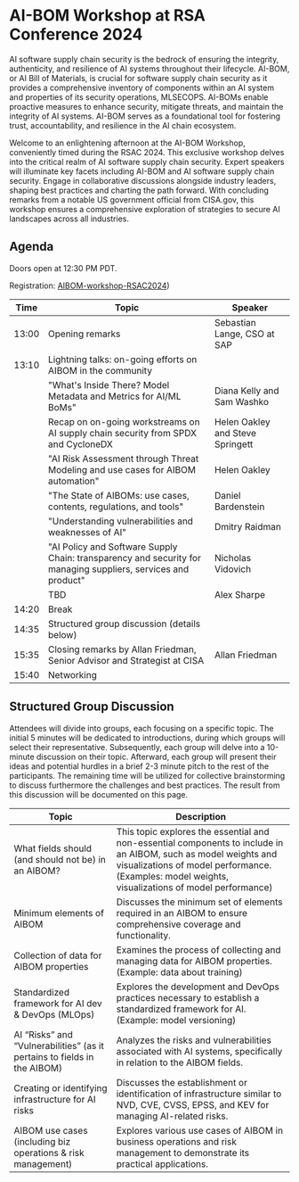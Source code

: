# AI-BOM Workshop at RSA Conference 2024

AI software supply chain security is the bedrock of ensuring the integrity, authenticity, and resilience of AI systems throughout their lifecycle. AI-BOM, or AI Bill of Materials, is crucial for software supply chain security as it provides a comprehensive inventory of components within an AI system and properties of its security operations, MLSECOPS. AI-BOMs enable proactive measures to enhance security, mitigate threats, and maintain the integrity of AI systems. AI-BOM serves as a foundational tool for fostering trust, accountability, and resilience in the AI chain ecosystem.

Welcome to an enlightening afternoon at the AI-BOM Workshop, conveniently timed during the RSAC 2024. This exclusive workshop delves into the critical realm of AI software supply chain security. Expert speakers will illuminate key facets including AI-BOM and AI software supply chain security. Engage in collaborative discussions alongside industry leaders, shaping best practices and charting the path forward. With concluding remarks from a notable US government official from CISA.gov, this workshop ensures a comprehensive exploration of strategies to secure AI landscapes across all industries.


## Agenda
Doors open at 12:30 PM PDT.

Registration: [AIBOM-workshop-RSAC2024](https://lu.ma/AIBOM-workshop-RSAC2024))

| Time       | Topic                                                               | Speaker                                   |
|------------|----------------------------------------------------------------------|-------------------------------------------|
| 13:00      | Opening remarks                      | Sebastian Lange, CSO at SAP                          |
| 13:10      | Lightning talks: on-going efforts on AIBOM in the community         |                                           |
|            | "What's Inside There? Model Metadata and Metrics for AI/ML BoMs"    | Diana Kelly and Sam Washko               |
|            | Recap on on-going workstreams on AI supply chain security from SPDX and CycloneDX          | Helen Oakley and Steve Springett      |
|            | "AI Risk Assessment through Threat Modeling and use cases for AIBOM automation" | Helen Oakley    |
|            | "The State of AIBOMs: use cases, contents, regulations, and tools"  | Daniel Bardenstein                        |
|            | "Understanding vulnerabilities and weaknesses of AI"                | Dmitry Raidman                            |
|            | "AI Policy and Software Supply Chain: transparency and security for managing suppliers, services and product" | Nicholas Vidovich   |
|            |TBD | Alex Sharpe   |
| 14:20      | Break                                                               |                                           |
| 14:35      | Structured group discussion (details below) | |
| 15:35      | Closing remarks by Allan Friedman, Senior Advisor and Strategist at CISA | Allan Friedman                        |
| 15:40      | Networking                                                          |                                           |


## Structured Group Discussion

Attendees will divide into groups, each focusing on a specific topic. The initial 5 minutes will be dedicated to introductions, during which groups will select their representative. Subsequently, each group will delve into a 10-minute discussion on their topic. Afterward, each group will present their ideas and potential hurdles in a brief 2-3 minute pitch to the rest of the participants. The remaining time will be utilized for collective brainstorming to discuss furthermore the challenges and best practices. The result from this discussion will be documented on this page.

| Topic                                                                                        | Description                                                                                                        |
|----------------------------------------------------------------------------------------------|--------------------------------------------------------------------------------------------------------------------|
| What fields should (and should not be) in an AIBOM? | This topic explores the essential and non-essential components to include in an AIBOM, such as model weights and visualizations of model performance. (Examples: model weights, visualizations of model performance) |
| Minimum elements of AIBOM                                                                           | Discusses the minimum set of elements required in an AIBOM to ensure comprehensive coverage and functionality.        |
| Collection of data for AIBOM properties                                  | Examines the process of collecting and managing data for AIBOM properties. (Example: data about training)  |
| Standardized framework for AI dev & DevOps (MLOps)                   | Explores the development and DevOps practices necessary to establish a standardized framework for AI. (Example: model versioning) |
| AI “Risks” and “Vulnerabilities” (as it pertains to fields in the AIBOM)                      | Analyzes the risks and vulnerabilities associated with AI systems, specifically in relation to the AIBOM fields.   |
| Creating or identifying infrastructure for AI risks            | Discusses the establishment or identification of infrastructure similar to NVD, CVE, CVSS, EPSS, and KEV for managing AI-related risks. |
| AIBOM use cases (including biz operations & risk management)                                  | Explores various use cases of AIBOM in business operations and risk management to demonstrate its practical applications. |

